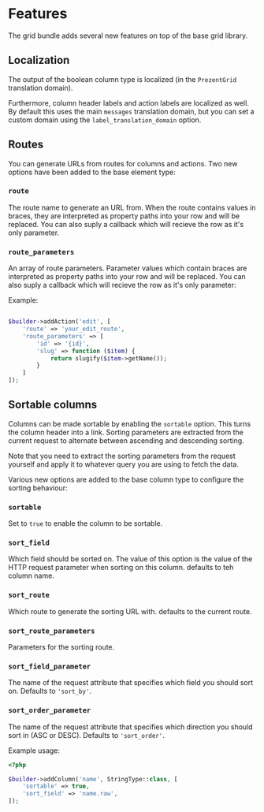 Features
========

The grid bundle adds several new features on top of the base grid library.

## Localization

The output of the boolean column type is localized (in the `PrezentGrid` translation domain).

Furthermore, column header labels and action labels are localized as well. By default this uses the main `messages` translation
domain, but you can set a custom domain using the `label_translation_domain` option.

## Routes

You can generate URLs from routes for columns and actions. Two new options have been added to the base element type:

### `route`

The route name to generate an URL from. When the route contains values in braces, they are interpreted as property paths into your row
and will be replaced. You can also suply a callback which will recieve the row as it's only parameter.

### `route_parameters`

An array of route parameters. Parameter values which contain braces are interpreted as property paths into your row
and will be replaced. You can also suply a callback which will recieve the row as it's only parameter:

Example:

```php

$builder->addAction('edit', [
    'route' => 'your_edit_route',
    'route_parameters' => [
        'id' => '{id}',
        'slug' => function ($item) {
            return slugify($item->getName());
        }
    ]
]);
```

## Sortable columns

Columns can be made sortable by enabling the `sortable` option. This turns the column header into a link. Sorting parameters are extracted
from the current request to alternate between ascending and descending sorting.

Note that you need to extract the sorting parameters from the request yourself and apply it to whatever query you are using to fetch the data.

Various new options are added to the base column type to configure the sorting behaviour:

### `sortable`

Set to `true` to enable the column to be sortable.

### `sort_field`

Which field should be sorted on. The value of this option is the value of the HTTP request parameter when sorting on this column.
defaults to teh column name.

### `sort_route`

Which route to generate the sorting URL with. defaults to the current route.

### `sort_route_parameters`

Parameters for the sorting route.

### `sort_field_parameter`

The name of the request attribute that specifies which field you should sort on. Defaults to `'sort_by'`.

### `sort_order_parameter`

The name of the request attribute that specifies which direction you should sort in (ASC or DESC). Defaults to `'sort_order'`.

Example usage:

```php
<?php

$builder->addColumn('name', StringType::class, [
    'sortable' => true,
    'sort_field' => 'name.raw',
]);
```
